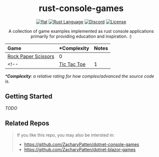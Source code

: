 <h1 align="center">
	rust-console-games
</h1>

<p align="center">
	<a href="https://github.com/ZacharyPatten/rust-console-games" alt="GitHub repo"><img alt="flat" src="https://img.shields.io/badge/github-repo-black?logo=github&amp;style=flat"></a>
	<a href="https://github.com/rust-lang/rust"><img src="https://img.shields.io/badge/language-rust-dea584?logo=rust" title="Rust Language"></a>
	<a href="https://discord.gg/4XbQbwF" alt="Discord"><img src="https://img.shields.io/discord/557244925712924684?logo=discord&logoColor=ffffff&color=7389D8" title="Go To Discord Server" alt="Discord"/></a>
	<a href="https://github.com/ZacharyPatten/rust-console-games/blob/main/LICENSE" alt="License"><img src="https://img.shields.io/badge/license-MIT-green.svg" title="Go To License" alt="License"/></a>
</p>

<p align="center">
	A collection of game examples implemented as rust console applications primarily for providing education and inspiration. :)
</p>

|Game|\*Complexity|Notes|
|:-|:-|:-|
|[Rock Paper Scissors](https://github.com/ZacharyPatten/rust-console-games/tree/main/games/rock-paper-scissors)|0||
<!--|[Tic Tac Toe](https://github.com/ZacharyPatten/rust-console-games/tree/main/games/tic-tac-toe)|1||-->

_\***Complexity**: a relative rating for how complex/advanced the source code is._

## Getting Started

_TODO_

## Related Repos

> If you like this repo, you may also be intersted in:<br>
> - https://github.com/ZacharyPatten/dotnet-console-games
> - https://github.com/ZacharyPatten/dotnet-blazor-games

